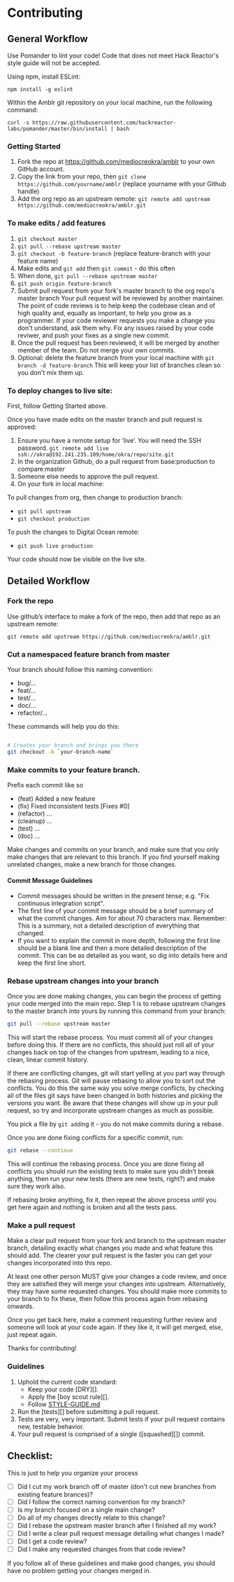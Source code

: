 # Contributing

## General Workflow

Use Pomander to lint your code! Code that does not meet Hack Reactor's style guide will not be accepted.

Using npm, install ESLint:

```npm install -g eslint```

Within the Amblr git repository on your local machine, run the following command:

```curl -s https://raw.githubusercontent.com/hackreactor-labs/pomander/master/bin/install | bash```

### Getting Started
1. Fork the repo at <https://github.com/mediocreokra/amblr> to your own GitHub account.
2. Copy the link from your repo, then ```git clone https://github.com/yourname/amblr``` (replace yourname with your Github handle)
3. Add the org repo as an upstream remote: ```git remote add upstream https://github.com/mediocreokra/amblr.git```

### To make edits / add features

1. ```git checkout master```
2. ```git pull --rebase upstream master```
3. ```git checkout -b feature-branch``` (replace feature-branch with your feature name)
4. Make edits and ```git add``` then ```git commit``` - do this often
5. When done, ```git pull --rebase upstream master```
6. ```git push origin feature-branch```
7. Submit pull request from your fork's master branch to the org repo's master branch
Your pull request will be reviewed by another maintainer. The point of code reviews is to help keep the codebase clean and of high quality and, equally as important, to help you grow as a programmer. If your code reviewer requests you make a change you don't understand, ask them why. Fix any issues raised by your code reviwer, and push your fixes as a single new commit.
8. Once the pull request has been reviewed, it will be merged by another member of the team. Do not merge your own commits.
9. Optional: delete the feature branch from your local machine with ```git branch -d feature-branch``` This will keep your list of branches clean so you don't mix them up.


### To deploy changes to live site:

First, follow Getting Started above.

Once you have made edits on the master branch and pull request is approved:

1. Ensure you have a remote setup for ‘live’. You will need the SSH password. ```git remote add live ssh://okra@192.241.235.109/home/okra/repo/site.git```
2. In the organization Github, do a pull request from base:production to compare:master
3. Someone else needs to approve the pull request.
4. On your fork in local machine:
  
To pull changes from org, then change to production branch:
  - ```git pull upstream```
  - ```git checkout production```
  
To push the changes to Digital Ocean remote:
  - ```git push live production```

Your code should now be visible on the live site.


## Detailed Workflow

### Fork the repo

Use github’s interface to make a fork of the repo, then add that repo as an upstream remote:

```
git remote add upstream https://github.com/mediocreokra/amblr.git
```

### Cut a namespaced feature branch from master

Your branch should follow this naming convention:
  - bug/...
  - feat/...
  - test/...
  - doc/...
  - refactor/...

These commands will help you do this:

``` bash

# Creates your branch and brings you there
git checkout -b `your-branch-name`
```

### Make commits to your feature branch. 

Prefix each commit like so
  - (feat) Added a new feature
  - (fix) Fixed inconsistent tests [Fixes #0]
  - (refactor) ...
  - (cleanup) ...
  - (test) ...
  - (doc) ...

Make changes and commits on your branch, and make sure that you
only make changes that are relevant to this branch. If you find
yourself making unrelated changes, make a new branch for those
changes.

#### Commit Message Guidelines

- Commit messages should be written in the present tense; e.g. "Fix continuous
  integration script".
- The first line of your commit message should be a brief summary of what the
  commit changes. Aim for about 70 characters max. Remember: This is a summary,
  not a detailed description of everything that changed.
- If you want to explain the commit in more depth, following the first line should
  be a blank line and then a more detailed description of the commit. This can be
  as detailed as you want, so dig into details here and keep the first line short.

### Rebase upstream changes into your branch

Once you are done making changes, you can begin the process of getting
your code merged into the main repo. Step 1 is to rebase upstream
changes to the master branch into yours by running this command
from your branch:

```bash
git pull --rebase upstream master
```

This will start the rebase process. You must commit all of your changes
before doing this. If there are no conflicts, this should just roll all
of your changes back on top of the changes from upstream, leading to a
nice, clean, linear commit history.

If there are conflicting changes, git will start yelling at you part way
through the rebasing process. Git will pause rebasing to allow you to sort
out the conflicts. You do this the same way you solve merge conflicts,
by checking all of the files git says have been changed in both histories
and picking the versions you want. Be aware that these changes will show
up in your pull request, so try and incorporate upstream changes as much
as possible.

You pick a file by `git add`ing it - you do not make commits during a
rebase.

Once you are done fixing conflicts for a specific commit, run:

```bash
git rebase --continue
```

This will continue the rebasing process. Once you are done fixing all
conflicts you should run the existing tests to make sure you didn’t break
anything, then run your new tests (there are new tests, right?) and
make sure they work also.

If rebasing broke anything, fix it, then repeat the above process until
you get here again and nothing is broken and all the tests pass.

### Make a pull request

Make a clear pull request from your fork and branch to the upstream master
branch, detailing exactly what changes you made and what feature this
should add. The clearer your pull request is the faster you can get
your changes incorporated into this repo.

At least one other person MUST give your changes a code review, and once
they are satisfied they will merge your changes into upstream. Alternatively,
they may have some requested changes. You should make more commits to your
branch to fix these, then follow this process again from rebasing onwards.

Once you get back here, make a comment requesting further review and
someone will look at your code again. If they like it, it will get merged,
else, just repeat again.

Thanks for contributing!

### Guidelines

1. Uphold the current code standard:
    - Keep your code [DRY][].
    - Apply the [boy scout rule][].
    - Follow [STYLE-GUIDE.md](STYLE-GUIDE.md)
1. Run the [tests][] before submitting a pull request.
1. Tests are very, very important. Submit tests if your pull request contains
   new, testable behavior.
1. Your pull request is comprised of a single ([squashed][]) commit.

## Checklist:

This is just to help you organize your process

- [ ] Did I cut my work branch off of master (don't cut new branches from existing feature brances)?
- [ ] Did I follow the correct naming convention for my branch?
- [ ] Is my branch focused on a single main change?
 - [ ] Do all of my changes directly relate to this change?
- [ ] Did I rebase the upstream master branch after I finished all my
  work?
- [ ] Did I write a clear pull request message detailing what changes I made?
- [ ] Did I get a code review?
 - [ ] Did I make any requested changes from that code review?

If you follow all of these guidelines and make good changes, you should have
no problem getting your changes merged in.


<!-- Links -->
[style guide]: https://github.com/hackreactor-labs/style-guide
[n-queens]: https://github.com/hackreactor-labs/n-queens
[Underbar]: https://github.com/hackreactor-labs/underbar
[curriculum workflow diagram]: http://i.imgur.com/p0e4tQK.png
[cons of merge]: https://f.cloud.github.com/assets/1577682/1458274/1391ac28-435e-11e3-88b6-69c85029c978.png
[Bookstrap]: https://github.com/hackreactor/bookstrap
[Taser]: https://github.com/hackreactor/bookstrap
[tools workflow diagram]: http://i.imgur.com/kzlrDj7.png
[Git Flow]: http://nvie.com/posts/a-successful-git-branching-model/
[GitHub Flow]: http://scottchacon.com/2011/08/31/github-flow.html
[Squash]: http://gitready.com/advanced/2009/02/10/squashing-commits-with-rebase.html
